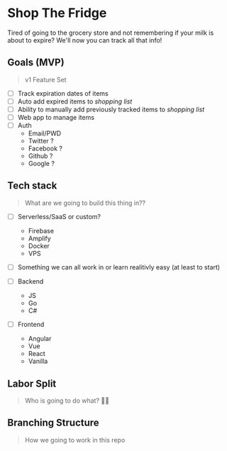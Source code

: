 # Shop The Fridge
Tired of going to the grocery store and not remembering if your milk is about to expire? We'll now you can track all that info!

## Goals (MVP)
> v1 Feature Set
- [ ] Track expiration dates of items
- [ ] Auto add expired items to _shopping list_
- [ ] Ability to manually add previously tracked items to _shopping list_
- [ ] Web app to manage items
- [ ] Auth
  - Email/PWD
  - Twitter ?
  - Facebook ?
  - Github ?
  - Google ?

## Tech stack
> What are we going to build this thing in??
- [ ] Serverless/SaaS or custom?
  - Firebase
  - Amplify
  - Docker
  - VPS
  
- [ ] Something we can all work in or learn realitivly easy (at least to start)

- [ ] Backend
  - JS
  - Go
  - C#
  
- [ ] Frontend
  - Angular
  - Vue
  - React
  - Vanilla

## Labor Split
> Who is going to do what?
🤷‍♂️

## Branching Structure
> How we going to work in this repo

